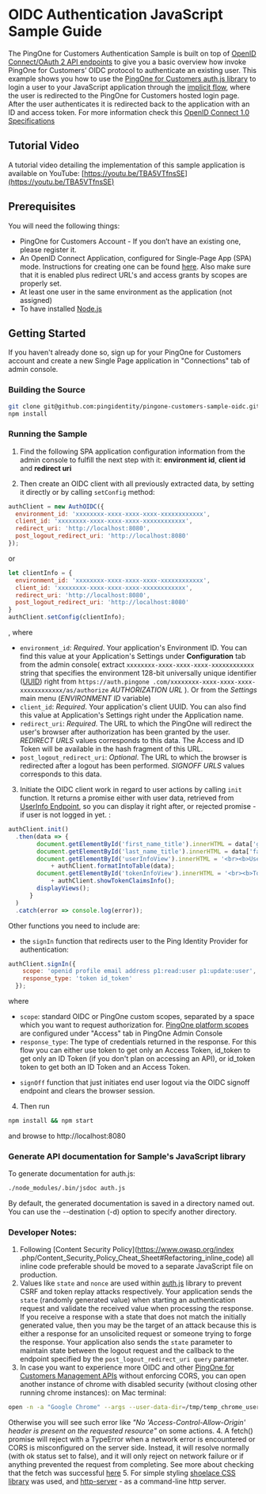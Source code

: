 # OIDC Authentication JavaScript Sample Guide
The PingOne for Customers Authentication Sample is built on top of [OpenID Connect/OAuth 2 API endpoints](https://apidocs.pingidentity.com/pingone/customer/v1/api/auth/p1-a_Authorize/) to give 
you a basic overview how invoke PingOne for Customers’ OIDC protocol to authenticate an existing user. This example shows you how to 
use the [PingOne for Customers auth.js library](auth.js) to login a user to your JavaScript application through the [implicit flow](https://openid.net/specs/openid-connect-implicit-1_0.html), 
where the user is redirected to the PingOne for Customers hosted login page.  
After the user authenticates it is redirected back to the application with an ID and access token.
For more information check this [OpenID Connect 1.0 Specifications](https://openid.net/developers/specs/)

## Tutorial Video

A tutorial video detailing the implementation of this sample application is available on YouTube: [https://youtu.be/TBA5VTfnsSE](https://youtu.be/TBA5VTfnsSE)

## Prerequisites
You will need the following things:
 
- PingOne for Customers Account  - If you don’t have an existing one, please register it.
- An OpenID Connect Application, configured for Single-Page App (SPA) mode. Instructions for 
creating one can be found [here](https://developer.pingidentity.com/content/p14c/en/signup.html). Also make sure that it is enabled plus redirect URL's and 
access grants by scopes are properly set.
- At least one user in the same environment as the application (not assigned)
- To have installed [Node.js](https://nodejs.org/en/download/)

## Getting Started
If you haven't already done so, sign up for your PingOne for Customers account and create a new Single Page application in "Connections" tab of admin console. 

### Building the Source
```bash
git clone git@github.com:pingidentity/pingone-customers-sample-oidc.git .
npm install
```

### Running the Sample
1. Find the following SPA application configuration information from the admin console to fulfill the next step with it: **environment id**, **client id** and **redirect uri**

2. Then create an OIDC client with all previously extracted data, by setting it directly or by calling `setConfig` method:
```js
authClient = new AuthOIDC({
  environment_id: 'xxxxxxxx-xxxx-xxxx-xxxx-xxxxxxxxxxxx',
  client_id: 'xxxxxxxx-xxxx-xxxx-xxxx-xxxxxxxxxxxx',
  redirect_uri: 'http://localhost:8080',
  post_logout_redirect_uri: 'http://localhost:8080'
});
```
or
```js
let clientInfo = {
  environment_id: 'xxxxxxxx-xxxx-xxxx-xxxx-xxxxxxxxxxxx',
  client_id: 'xxxxxxxx-xxxx-xxxx-xxxx-xxxxxxxxxxxx',
  redirect_uri: 'http://localhost:8080',
  post_logout_redirect_uri: 'http://localhost:8080'
}
authClient.setConfig(clientInfo);
```
, where
- `environment_id`: *Required*. Your application's Environment ID. You can find this value at your Application's Settings under 
**Configuration** tab from the admin console( extract `xxxxxxxx-xxxx-xxxx-xxxx-xxxxxxxxxxxx` string that specifies the environment 128-bit universally unique identifier ([UUID](https://tools.ietf.org/html/rfc4122)) right from `https://auth.pingone
.com/xxxxxxxx-xxxx-xxxx-xxxx-xxxxxxxxxxxx/as/authorize` 
*AUTHORIZATION URL* ). Or from the *Settings* main menu (*ENVIRONMENT ID* variable)
- `client_id`: *Required*. Your application's client UUID. You can also find this value at Application's Settings right under the 
Application name.
- `redirect_uri`: *Required*. The URL to which the PingOne will redirect the user's browser after authorization has been granted by 
the user. *REDIRECT URLS* values corresponds to this data. The Access and ID Token will be available in the hash fragment of this URL.
- `post_logout_redirect_uri`: *Optional*. The URL to which the browser is redirected after a logout has been performed. *SIGNOFF URLS* values corresponds to this data. 

3. Initiate the OIDC client work in regard to user actions by calling `init` function. It returns a promise either with user data, retrieved from [UserInfo Endpoint](https://openid.net/specs/openid-connect-implicit-1_0.html#UserInfo),
 so you can display it right after, or rejected promise - if user is not logged in yet. :
```js
authClient.init()
  .then(data => {
        document.getElementById('first_name_title').innerHTML = data['given_name'];
        document.getElementById('last_name_title').innerHTML = data['family_name'];
        document.getElementById('userInfoView').innerHTML = '<br><b>User Details</b><br>'
            + authClient.formatIntoTable(data);
        document.getElementById('tokenInfoView').innerHTML = '<br><b>Token Details</b><br>'
            + authClient.showTokenClaimsInfo();
        displayViews();
      }
  )
  .catch(error => console.log(error));
```

Other functions you need to include are: 
+ the `signIn` function that redirects user to the Ping Identity Provider for authentication:

```js
authClient.signIn({
    scope: 'openid profile email address p1:read:user p1:update:user',
    response_type: 'token id_token'
  });
```

where
- `scope`:  standard OIDC or PingOne custom scopes, separated by a space which you want to request authorization for.
 [PingOne platform scopes](https://apidocs.pingidentity.com/pingone/customer/v1/api/auth/p1-a_AccessServices/#PingOne-platform-scopes-and-endpoint-operations) 
 are configured under "Access" tab in PingOne Admin Console
- `response_type`: The type of credentials returned in the response. For this flow you can either use token to get only an Access Token, id_token to get only an ID Token (if you don't plan on accessing an API), or id_token token to get both an ID Token and an Access Token.

+ `signOff` function that just initiates end user logout via the OIDC signoff endpoint and clears the browser session.
 
4. Then run
```bash
npm install && npm start
```
and browse to http://localhost:8080 

### Generate API documentation for Sample's JavaScript library
To generate documentation for auth.js:
```bash
./node_modules/.bin/jsdoc auth.js 
```
By default, the generated documentation is saved in a directory named out. You can use the --destination (-d) option 
to specify another directory.

### Developer Notes:
1. Following [Content Security Policy](https://www.owasp.org/index
.php/Content_Security_Policy_Cheat_Sheet#Refactoring_inline_code) all inline code preferable should be moved to a 
separate JavaScript file on production.
2. Values like `state` and `nonce` are used within [auth.js](auth.js) library to prevent CSRF and token replay attacks respectively.
Your application sends the `state` (randomly generated value) when starting an authentication request and validate the received value when processing the response. If you receive a response with a state that does not match the initially generated value,
 then you may be the target of an attack because this is either a response for an unsolicited request or someone trying to forge the response.
 Your application also sends the `state` parameter to maintain state between the logout request and the callback to the endpoint specified by the `post_logout_redirect_uri query` parameter.
3. In case you want to experience more OIDC and other [PingOne for Customers Management APIs](https://apidocs.pingidentity.com/pingone/customer/v1/api/man/) without enforcing CORS, you can open another instance of chrome with disabled security (without closing other running chrome instances):
on Mac terminal:
```bash
open -n -a "Google Chrome" --args --user-data-dir=/tmp/temp_chrome_user_data_dir http://localhost:8080/ --disable-web-security
```
Otherwise you will see such error like *"No 'Access-Control-Allow-Origin' header is present on the requested resource"* on some actions.
4. A fetch() promise will reject with a TypeError when a network error is encountered or CORS is misconfigured on the server side. Instead, it will resolve normally (with ok status set to false), and it will only reject on network failure or if anything prevented the request from completing. 
See more about checking that the fetch was successful [here](https://developer.mozilla.org/en-US/docs/Web/API/Fetch_API/Using_Fetch#Checking_that_the_fetch_was_successful)
5. For simple styling [shoelace CSS library](https://shoelace.style/) was used, and [http-server](https://www.npmjs.com/package/http-server) - as a command-line http server.
